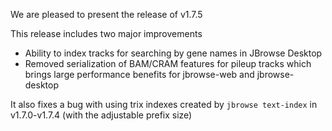 We are pleased to present the release of v1.7.5

This release includes two major improvements

- Ability to index tracks for searching by gene names in JBrowse Desktop
- Removed serialization of BAM/CRAM features for pileup tracks which brings
  large performance benefits for jbrowse-web and jbrowse-desktop

It also fixes a bug with using trix indexes created by `jbrowse text-index` in
v1.7.0-v1.7.4 (with the adjustable prefix size)
